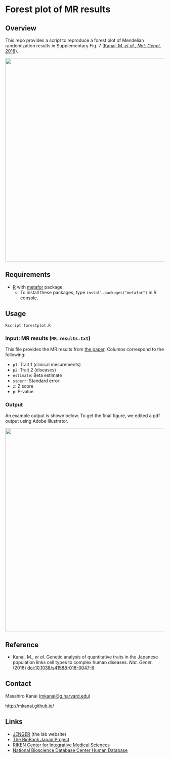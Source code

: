 # Forest plot of MR results


## Overview

This repo provides a script to reproduce a forest plot of Mendelian randomization results in Supplementary Fig. 7 ([Kanai, M. *et al*., *Nat. Genet.* 2018](http://dx.doi.org/10.1038/s41588-018-0047-6)).

<p align="center"><img src="https://mkanai.github.io/assets/img/Kanai2018_SFig7.svg" width="640px"></p>


## Requirements

* [R](https://www.r-project.org/) with [metafor](https://CRAN.R-project.org/package=metafor) package.
  * To install these packages, type `install.packages("metafor")` in R console.

## Usage
```{sh}
Rscript forestplot.R
```

### Input: MR results (`MR.results.txt`)

This file provides the MR results from [the paper](http://dx.doi.org/10.1038/s41588-018-0047-6). Columns correspond to the following:

* `p1`: Trait 1 (clinical mesurements)
* `p2`: Trait 2 (diseases)
* `estimate`: Beta estimate
* `stderr`: Standard error
* `z`: Z score
* `p`: P-value



### Output
An example output is shown below. To get the final figure, we edited a pdf output using Adobe Illustrator.
<p align="center"><img src="forest.png" width="640px"></p>


## Reference

* Kanai, M., *et al*. Genetic analysis of quantitative traits in the Japanese population links cell types to complex human diseases. *Nat. Genet.* (2018) [doi:10.1038/s41588-018-0047-6](http://dx.doi.org/10.1038/s41588-018-0047-6)

## Contact
Masahiro Kanai (mkanai@g.harvard.edu)

http://mkanai.github.io/

## Links
* [JENGER](http://jenger.riken.jp/en/) (the lab website)
* [The BioBank Japan Project](https://biobankjp.org/english/index.html)
* [RIKEN Center for Integrative Medical Sciences](http://www.ims.riken.jp/english/)
* [National Bioscience Database Center Human Database](https://humandbs.biosciencedbc.jp/en/)
